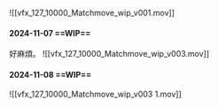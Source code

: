 ![[vfx_127_10000_Matchmove_wip_v001.mov]]

#### 2024-11-07 ==WIP==
好麻煩。
![[vfx_127_10000_Matchmove_wip_v003.mov]]

#### 2024-11-08 ==WIP==
![[vfx_127_10000_Matchmove_wip_v003 1.mov]]
